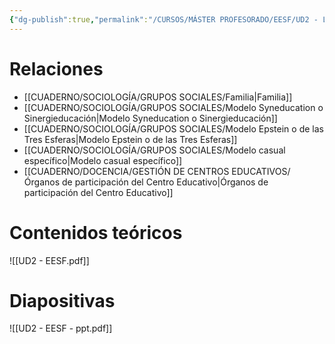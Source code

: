 ```yaml
---
{"dg-publish":true,"permalink":"/CURSOS/MÁSTER PROFESORADO/EESF/UD2 - La familia, actor y agente educativo en el S. XXI/"}
---
```


# Relaciones
- [[CUADERNO/SOCIOLOGÍA/GRUPOS SOCIALES/Familia\|Familia]]
- [[CUADERNO/SOCIOLOGÍA/GRUPOS SOCIALES/Modelo Syneducation o Sinergieducación\|Modelo Syneducation o Sinergieducación]]
- [[CUADERNO/SOCIOLOGÍA/GRUPOS SOCIALES/Modelo Epstein o de las Tres Esferas\|Modelo Epstein o de las Tres Esferas]]
- [[CUADERNO/SOCIOLOGÍA/GRUPOS SOCIALES/Modelo casual específico\|Modelo casual específico]]
- [[CUADERNO/DOCENCIA/GESTIÓN DE CENTROS EDUCATIVOS/Órganos de participación del Centro Educativo\|Órganos de participación del Centro Educativo]]
# Contenidos teóricos
![[UD2 - EESF.pdf]]
# Diapositivas
![[UD2 - EESF - ppt.pdf]]